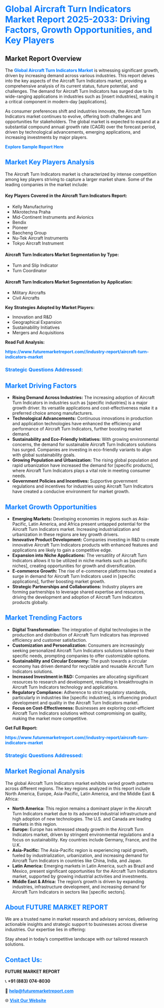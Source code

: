 <h1 style="color: #007BFF;">Global Aircraft Turn Indicators Market Report 2025-2033: Driving Factors, Growth Opportunities, and Key Players</h1>

<section id="overview">
<h2>Market Report Overview</h2>
<p>The <a href="https://www.futuremarketreport.com//industry-report/aircraft-turn-indicators-market" style="color: #007BFF; text-decoration: none;"><strong>Global Aircraft Turn Indicators Market</strong></a> is witnessing significant growth, driven by increasing demand across various industries. This report delves into the key aspects of the Aircraft Turn Indicators market, providing a comprehensive analysis of its current status, future potential, and challenges. The demand for Aircraft Turn Indicators has surged due to its wide-ranging applications in industries such as [insert industries], making it a critical component in modern-day [applications].</p>
<p>As consumer preferences shift and industries innovate, the Aircraft Turn Indicators market continues to evolve, offering both challenges and opportunities for stakeholders. The global market is expected to expand at a substantial compound annual growth rate (CAGR) over the forecast period, driven by technological advancements, emerging applications, and increasing investments by major players.</p>
</section>

<section id="overview">
<p><a href="https://www.futuremarketreport.com//request-sample/reportId=83128" style="color: #007BFF; text-decoration: none;"><strong>Explore Sample Report Here</strong></a></p>
</section>

<section id="key-players">
<h2 style="color: #007BFF;">Market Key Players Analysis</h2>
<p>The Aircraft Turn Indicators market is characterized by intense competition among key players striving to capture a larger market share. Some of the leading companies in the market include:</p>
<h4>Key Players Covered in the Aircraft Turn Indicators Report:</h4>
<ul><li>Kelly Manufacturing</li><li>Mikrotechna Praha</li><li>Mid-Continent Instruments and Avionics</li><li>Bendix</li><li>Pioneer</li><li>Baocheng Group</li><li>Nu-Tek Aircraft Instruments</li><li>Tokyo Aircraft Instrument</li></ul>
<h4>Aircraft Turn Indicators Market Segmentation by Type:</h4>
<ul><li>Turn and Slip Indicator</li><li>Turn Coordinator</li></ul>

<h4>Aircraft Turn Indicators Market Segmentation by Application:</h4>
<ul><li>Military Aircrafts</li><li>Civil Aircrafts</li></ul>
<p><strong>Key Strategies Adopted by Market Players:</strong></p>
<ul>
<li>Innovation and R&D</li>
<li>Geographical Expansion</li>
<li>Sustainability Initiatives</li>
<li>Mergers and Acquisitions</li>
</ul>
</section>

<section>
<p><strong>Read Full Analysis: </strong></p><a href="https://www.futuremarketreport.com//industry-report/aircraft-turn-indicators-market" style="color: #007BFF; text-decoration: none;"><strong>https://www.futuremarketreport.com//industry-report/aircraft-turn-indicators-market</strong></a>
<h3 style="color: #007BFF;">Strategic Questions Addressed:</h3>
</section>

<section id="driving-factors">
<h2 style="color: #007BFF;">Market Driving Factors</h2>
<ul>
<li><strong>Rising Demand Across Industries:</strong> The increasing adoption of Aircraft Turn Indicators in industries such as [specific industries] is a major growth driver. Its versatile applications and cost-effectiveness make it a preferred choice among manufacturers.</li>
<li><strong>Technological Advancements:</strong> Continuous innovations in production and application technologies have enhanced the efficiency and performance of Aircraft Turn Indicators, further boosting market demand.</li>
<li><strong>Sustainability and Eco-Friendly Initiatives:</strong> With growing environmental concerns, the demand for sustainable Aircraft Turn Indicators solutions has surged. Companies are investing in eco-friendly variants to align with global sustainability goals.</li>
<li><strong>Growing Population and Urbanization:</strong> The rising global population and rapid urbanization have increased the demand for [specific products], where Aircraft Turn Indicators plays a vital role in meeting consumer needs.</li>
<li><strong>Government Policies and Incentives:</strong> Supportive government regulations and incentives for industries using Aircraft Turn Indicators have created a conducive environment for market growth.</li>
</ul>
</section>

<section id="growth-opportunities">
<h2 style="color: #007BFF;">Market Growth Opportunities</h2>
<ul>
<li><strong>Emerging Markets:</strong> Developing economies in regions such as Asia-Pacific, Latin America, and Africa present untapped potential for the Aircraft Turn Indicators market. Increasing industrialization and urbanization in these regions are key growth drivers.</li>
<li><strong>Innovative Product Development:</strong> Companies investing in R&D to create innovative Aircraft Turn Indicators products with enhanced features and applications are likely to gain a competitive edge.</li>
<li><strong>Expansion into Niche Applications:</strong> The versatility of Aircraft Turn Indicators allows it to be utilized in niche markets such as [specific niches], creating opportunities for growth and diversification.</li>
<li><strong>E-commerce Growth:</strong> The rise of e-commerce platforms has created a surge in demand for Aircraft Turn Indicators used in [specific applications], further boosting market growth.</li>
<li><strong>Strategic Partnerships and Collaborations:</strong> Industry players are forming partnerships to leverage shared expertise and resources, driving the development and adoption of Aircraft Turn Indicators products globally.</li>
</ul>
</section>

<section id="trending-factors">
<h2 style="color: #007BFF;">Market Trending Factors</h2>
<ul>
<li><strong>Digital Transformation:</strong> The integration of digital technologies in the production and distribution of Aircraft Turn Indicators has improved efficiency and customer satisfaction.</li>
<li><strong>Customization and Personalization:</strong> Consumers are increasingly seeking personalized Aircraft Turn Indicators solutions tailored to their specific needs, prompting companies to offer customizable options.</li>
<li><strong>Sustainability and Circular Economy:</strong> The push towards a circular economy has driven demand for recyclable and reusable Aircraft Turn Indicators solutions.</li>
<li><strong>Increased Investment in R&D:</strong> Companies are allocating significant resources to research and development, resulting in breakthroughs in Aircraft Turn Indicators technology and applications.</li>
<li><strong>Regulatory Compliance:</strong> Adherence to strict regulatory standards, particularly in industries like [specific industries], is influencing product development and quality in the Aircraft Turn Indicators market.</li>
<li><strong>Focus on Cost-Effectiveness:</strong> Businesses are exploring cost-efficient Aircraft Turn Indicators solutions without compromising on quality, making the market more competitive.</li>
</ul>
</section>

<section>
<p><strong>Get Full Report: </strong></p><a href="https://www.futuremarketreport.com//industry-report/aircraft-turn-indicators-market" style="color: #007BFF; text-decoration: none;"><strong>https://www.futuremarketreport.com//industry-report/aircraft-turn-indicators-market</strong></a>
<h3 style="color: #007BFF;">Strategic Questions Addressed:</h3>
</section>


<section id="regional-analysis">
<h2 style="color: #007BFF;">Market Regional Analysis</h2>
<p>The global Aircraft Turn Indicators market exhibits varied growth patterns across different regions. The key regions analyzed in this report include North America, Europe, Asia-Pacific, Latin America, and the Middle East & Africa:</p>
<ul>
<li><strong>North America:</strong> This region remains a dominant player in the Aircraft Turn Indicators market due to its advanced industrial infrastructure and high adoption of new technologies. The U.S. and Canada are leading markets in this region.</li>
<li><strong>Europe:</strong> Europe has witnessed steady growth in the Aircraft Turn Indicators market, driven by stringent environmental regulations and a focus on sustainability. Key countries include Germany, France, and the U.K.</li>
<li><strong>Asia-Pacific:</strong> The Asia-Pacific region is experiencing rapid growth, fueled by industrialization, urbanization, and increasing demand for Aircraft Turn Indicators in countries like China, India, and Japan.</li>
<li><strong>Latin America:</strong> Emerging markets in Latin America, such as Brazil and Mexico, present significant opportunities for the Aircraft Turn Indicators market, supported by growing industrial activities and investments.</li>
<li><strong>Middle East & Africa:</strong> The region’s growth is driven by expanding industries, infrastructure development, and increasing demand for Aircraft Turn Indicators in sectors like [specific sectors].</li>
</ul>
</section>

<footer>
<h2 style="color: #007BFF;">About FUTURE MARKET REPORT</h2>
<p>We are a trusted name in market research and advisory services, delivering actionable insights and strategic support to businesses across diverse industries. Our expertise lies in offering:</p>

<p>Stay ahead in today’s competitive landscape with our tailored research solutions.</p>

<h2 style="color: #007BFF;">Contact Us:</h2>
<p><strong>FUTURE MARKET REPORT</strong></p>
<p>📞 <strong>+91 (883) 074-8030</strong></p>
<p>📧 <strong><a href="mailto:help@futuremarketreport.com" style="color: #007BFF;">help@futuremarketreport.com</a></strong></p>
<p>🌐 <strong><a href="https://www.futuremarketreport.com/" style="color: #007BFF;">Visit Our Website</a></strong></p>
</footer>